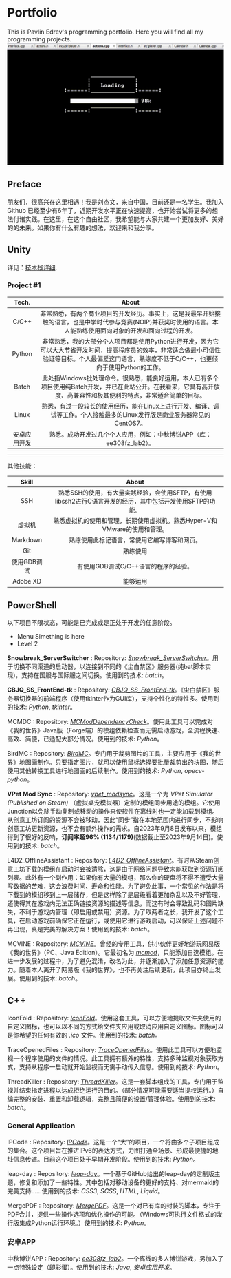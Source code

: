 # Portfolio
This is Pavlin Edrev's programming portfolio. Here you will find all my programming projects.
<img src="include/game.gif" alt="Animated GIF" class="center"> 

## Preface 

朋友们，很高兴在这里相遇！我是刘杰文，来自中国，目前还是一名学生。我加入 Github 已经至少有6年了，近期开发水平正在快速提高，也开始尝试将更多的想法付诸实践。在这里，在这个自由社区，我希望能与大家共建一个更加友好、美好的的未来。如果你有什么有趣的想法，欢迎来和我分享。

<link rel="stylesheet" href="css/used_tech.css">

## Unity 


详见：[技术栈详细](site_pages/技术栈详细.md).
### Project #1 
|    Tech.     |                            About                             |
| :----------: | :----------------------------------------------------------: |
|    C/C++     | 非常熟悉，有两个商业项目的开发经历。事实上，这是我最早开始接触的语言，也是中学时代参与竞赛(NOIP)并获奖时使用的语言。本人能熟练使用面向对象的开发和面向过程的开发。 |
|    Python    | 非常熟悉，我的大部分个人项目都是使用Python进行开发，因为它可以大大节省开发时间，提高程序员的效率，非常适合做最小可信性验证等目标。个人最偏爱这门语言，熟练度不低于C/C++，也更倾向于使用Python的工作。 |
|    Batch     | 此处指Windows批处理命令。很熟悉，能良好运用，本人已有多个项目使用纯Batch开发，并已在此站公开。在我看来，它具有高开放度、高兼容性和极其便利的特点，非常适合简单的目标。 |
|    Linux     | 熟悉，有过一段较长的使用经历，能在Linux上进行开发、编译、调试等工作。个人接触最多的Linux发行版是商业服务器常见的CentOS7。 |
| 安卓应用开发 | 熟悉。成功开发过几个个人应用，例如：中秋博饼APP（库：ee308fz_lab2）。 |

---

其他技能：

|    Skill    |                            About                             |
| :---------: | :----------------------------------------------------------: |
|     SSH     | 熟悉SSH的使用，有大量实践经验，会使用SFTP，有使用libssh2进行C语言开发的经历，其中包括开发使用SFTP的功能。 |
|   虚拟机    | 熟悉虚拟机的使用和管理，长期使用虚拟机。熟悉Hyper-V和VMware的使用和管理。 |
|  Markdown   |         熟练使用此标记语言，常使用它编写博客和网页。         |
|     Git     |                           熟练使用                           |
| 使用GDB调试 |             有使用GDB调试C/C++语言的程序的经验。             |
|  Adobe XD   |                           能够运用                           |



## PowerShell 

以下项目不限状态，可能是已完成或是正处于开发的任意阶段。

- Menu
Simething is here
- Level 2
  

**Snowbreak_ServerSwitcher**
: Repository: *[Snowbreak_ServerSwitcher](https://github.com/LiuJiewenTT/Snowbreak_ServerSwitcher)*。用于切换不同渠道的启动器，以连接到不同的《尘白禁区》服务器(纯bat脚本实现)，支持在国服与国际服之间切换。<span class="used_tech">使用到的技术: *batch*。</span>

**CBJQ_SS_FrontEnd-tk**
: Repository: *[CBJQ_SS_FrontEnd-tk](https://github.com/LiuJiewenTT/CBJQ_SS_FrontEnd-tk)*。《尘白禁区》服务器切换器的前端程序（使用tkinter作为GUI库），支持个性化的特性多。<span class="used_tech">使用到的技术: *Python*, *tkinter*。</span>

MCMDC
: Repository: *[MCModDependencyCheck](https://github.com/LiuJiewenTT/MCModDependencyCheck)*。使用此工具可以完成对《我的世界》Java版（Forge端）的模组依赖检查而无需启动游戏，全流程快速、高效、简便，已适配大部分情况。<span class="used_tech">使用到的技术: *Python*。</span>

BirdMC
: Repository: *[BirdMC](https://github.com/LiuJiewenTT/BirdMC_original)*。专门用于裁剪图片的工具，主要应用于《我的世界》地图画制作。只要指定图片，就可以使用鼠标选择要批量裁剪出的块图，随后使用其他转换工具进行地图画的后续制作。<span class="used_tech">使用到的技术: *Python*, *opecv-python*。</span>

**VPet Mod Sync**
: Repository: *[vpet_modsync](https://github.com/LiuJiewenTT/vpet_modsync)*。这是一个为 *VPet Simulator (Published on Steam)* （虚拟桌宠模拟器）定制的模组同步用途的模组。它使用Junction以免除手动复制或移动的操作来使软件在离线时也一定能加载到模组。从创意工坊订阅的资源不会被移动，因此“同步”指在本地范围内进行同步，不影响创意工坊更新资源，也不会有额外操作的需求。自2023年9月8日发布以来，模组得到了很好的反响，**订阅率超96% (1134/1179)**(数据截止至2023年9月14日)。<span class="used_tech">使用到的技术: *batch*。</span>

L4D2_OfflineAssistant
: Repository: *[L4D2_OfflineAssistant](https://github.com/LiuJiewenTT/L4D2_OfflineAssistant)*。有时从Steam创意工坊下载的模组在启动时会被清除，这是由于网络问题导致未能获取到资源订阅列表。此外有一个副作用：如果你有大量的模组，那么你的硬盘将不得不遭受大量写数据的苦难，这会浪费时间、寿命和性能。为了避免此事，一个常见的作法是将下载到的模组移到上一层储存，但是这样除了是层级看着更加杂乱以及不好管理，还使得其在游戏内无法正确链接资源的描述等信息，而这有时会导致乱码和图片缺失，不利于游戏内管理（即启用或禁用）资源。为了取两者之长，我开发了这个工具，在启动游戏前确保它正在运行，或使用它进行游戏启动，可以保证上述问题不再出现，真是完美的解决方案！<span class="used_tech">使用到的技术: *batch*。</span>

MCVINE
: Repository: *[MCVINE](https://github.com/LiuJiewenTT/MCVINE/)*。曾经的专用工具，供小伙伴更好地游玩网易版《我的世界》（PC、Java Edition）。它最初名为 *[mcmod](https://github.com/LiuJiewenTT/mcmod)*，只能添加自选模组。在进一步发展的过程中，为了避免混淆，改名为此，并逐渐加入了添加任意资源的能力。随着本人离开了网易版《我的世界》，也不再关注后续更新，此项目亦终止发展。<span class="used_tech">使用到的技术: *batch*。</span>

## C++

IconFold
: Repository: *[IconFold](https://github.com/LiuJiewenTT/IconFold)*。使用这套工具，可以方便地提取文件夹使用的自定义图标，也可以以不同的方式给文件夹应用或取消应用自定义图标。图标可以是你希望的任何有效的 *.ico* 文件。<span class="used_tech">使用到的技术: *batch*。</span>

TraceOpenedFiles
: Repository: *[TraceOpenedFiles](https://github.com/LiuJiewenTT/TraceOpenedFiles)*。使用此工具可以方便地监视一个程序使用的文件的情况。此工具拥有额外的特性，支持多种监视对象获取方式，支持从程序一启动就开始监视而无需手动传入信息。<span class="used_tech">使用到的技术: *Python*。</span>

ThreadKiller
: Repository: *[ThreadKiller](https://github.com/TTStudio-of-TTPeter/ThreadKiller)*。这是一套脚本组成的工具，专门用于监视并结束指定进程以达成拒绝运行的目的。（部分情况可能需要适当提权运行。）自编完整的安装、重置和卸载逻辑，完整且简便的设置/管理体验。<span class="used_tech">使用到的技术: *batch*。</span>

### General Application

IPCode
: Repository: *[IPCode](https://github.com/LiuJiewenTT/IPCode)*。这是一个“大”的项目，一个将由多个子项目组成的集合。这个项目旨在推进IPv6的表达方式，力图打通全场景、形成最便捷的地址信息传递。目前这个项目处于早期开发阶段。<span class="used_tech">使用到的技术: *Python*。</span>

leap-day
: Repository: *[leap-day](https://github.com/LiuJiewenTT/leap-day)*。一个基于GitHub给出的leap-day的定制版主题，修复和添加了一些特性。其中包括对移动设备的更好的支持、对mermaid的完美支持……<span class="used_tech">使用到的技术: *CSS3*, *SCSS*, *HTML*, *Liquid*。</span>

MergePDF
: Repository: *[MergePDF](https://github.com/LiuJiewenTT/MergePDF)*。这是一个对已有库的封装的脚本，专注于PDF合并，提供一些操作选项和优化操作的可能。（Windows可执行文件格式的发行版集成Python运行环境。）<span class="used_tech">使用到的技术: *Python*。</span>

### 安卓APP

中秋博饼APP
: Repository: *[ee308fz_lab2](https://github.com/LiuJiewenTT/ee308fz_lab2)*。一个离线的多人博饼游戏，另加入了一点特殊设定（即彩蛋）。<span class="used_tech">使用到的技术: *Java*, *安卓应用开发*。</span>
